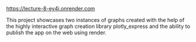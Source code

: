 https://lecture-8-ey4i.onrender.com

This project showcases two instances of graphs created with the help of the highly interactive graph creation library plotly_express and the ability to publish the app on the web using render.
